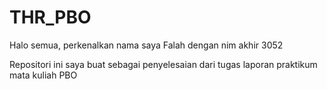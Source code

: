 # THR_PBO
Halo semua, perkenalkan nama saya Falah dengan nim akhir 3052

Repositori ini saya buat sebagai penyelesaian dari tugas laporan praktikum mata kuliah PBO
